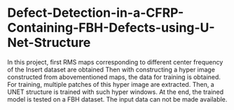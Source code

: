 # Defect-Detection-in-a-CFRP-Containing-FBH-Defects-using-U-Net-Structure
In this project, first RMS maps corresponding to different center frequency of the Insert dataset are obtained
Then with constructing a hyper image constructed from abovementioned maps, the data for training is obtained.
For training, multiple patches of this hyper image are extracted. Then, a UNET structure is trained with such 
hyper windows. At the end, the trained model is tested on a FBH dataset. 
The input data can not be made available. 

